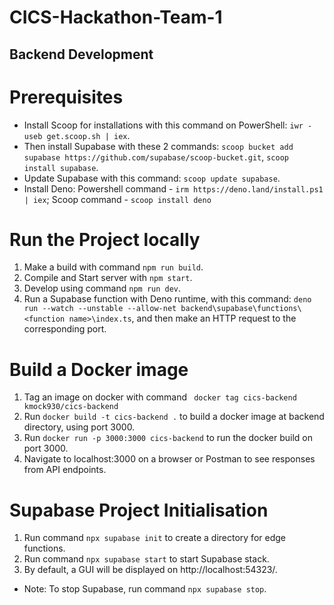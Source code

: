 # CICS-Hackathon-Team-1
## Backend Development
# Prerequisites
- Install Scoop for installations with this command on PowerShell: `iwr -useb get.scoop.sh | iex`.
- Then install Supabase with these 2 commands:
`scoop bucket add supabase https://github.com/supabase/scoop-bucket.git`,
`scoop install supabase`.
- Update Supabase with this command: `scoop update supabase`.
- Install Deno:
Powershell command - `irm https://deno.land/install.ps1 | iex`;
Scoop command - `scoop install deno`
# Run the Project locally
1. Make a build with command `npm run build`.
2. Compile and Start server with `npm start`. 
3. Develop using command `npm run dev`.
4. Run a Supabase function with Deno runtime, with this command: `deno run --watch --unstable --allow-net backend\supabase\functions\<function name>\index.ts`, and then make an HTTP request to the corresponding port. 
# Build a Docker image
1. Tag an image on docker with command ` docker tag cics-backend kmock930/cics-backend`
2. Run `docker build -t cics-backend .` to build a docker image at backend directory, using port 3000.
3. Run `docker run -p 3000:3000 cics-backend` to run the docker build on port 3000.
4. Navigate to localhost:3000 on a browser or Postman to see responses from API endpoints. 
# Supabase Project Initialisation
1. Run command `npx supabase init` to create a directory for edge functions. 
2. Run command `npx supabase start` to start Supabase stack.
3. By default, a GUI will be displayed on http://localhost:54323/. 
* Note: To stop Supabase, run command `npx supabase stop`. 